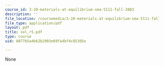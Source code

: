 ```yaml
---
course_id: 3-20-materials-at-equilibrium-sma-5111-fall-2003
description: ''
file_location: /coursemedia/3-20-materials-at-equilibrium-sma-5111-fall-2003/8077b5a4b62b2903e69fa4bf4c85305e_sol_r5.pdf
file_type: application/pdf
layout: pdf
title: sol_r5.pdf
type: course
uid: 8077b5a4b62b2903e69fa4bf4c85305e

---
```

None